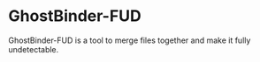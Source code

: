 # GhostBinder-FUD
GhostBinder-FUD is a tool to merge files together and make it fully undetectable.
